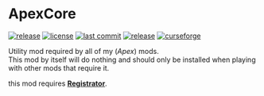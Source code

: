 # ApexCore
[![release](https://github.com/ApexModder/ApexCore/actions/workflows/release.yml/badge.svg)](https://github.com/ApexModder/ApexCore/actions/workflows/release.yml)
[![license](https://img.shields.io/github/license/ApexModder/ApexCore)](https://github.com/ApexModder/ApexCore/blob/master/LICENSE)
[![last commit](https://img.shields.io/github/last-commit/ApexModder/ApexCore)](https://github.com/ApexModder/ApexCore/)
[![release](https://img.shields.io/github/v/release/ApexModder/ApexCore)](https://github.com/ApexModder/ApexCore/releases)
[![curseforge](https://cf.way2muchnoise.eu/versions/550778.svg)](https://www.curseforge.com/minecraft/mc-mods/apexcore)

Utility mod required by all of my (_Apex_) mods.<br>
This mod by itself will do nothing and should only be installed when playing with other mods that require it.

this mod requires [**Registrator**](https://github.com/ApexModder/Registrator/).